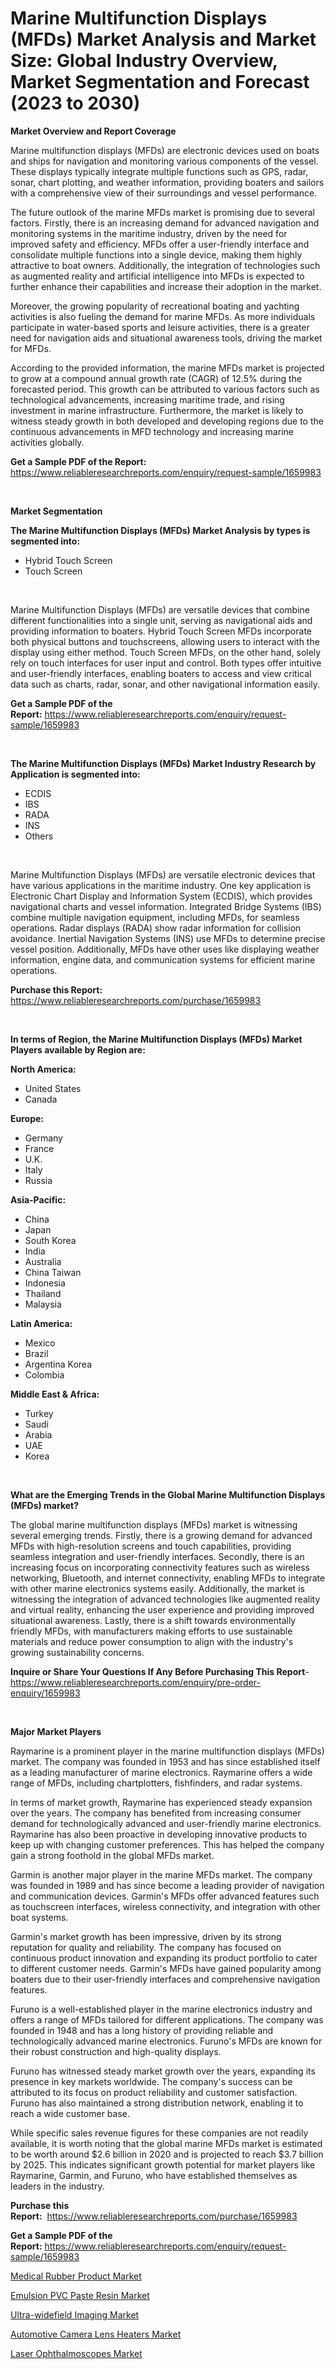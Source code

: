 <p><h1>Marine Multifunction Displays (MFDs) Market Analysis and Market Size: Global Industry Overview, Market Segmentation and Forecast (2023 to 2030)</h1></p><p><strong>Market Overview and Report Coverage</strong></p>
<p><p>Marine multifunction displays (MFDs) are electronic devices used on boats and ships for navigation and monitoring various components of the vessel. These displays typically integrate multiple functions such as GPS, radar, sonar, chart plotting, and weather information, providing boaters and sailors with a comprehensive view of their surroundings and vessel performance.</p><p>The future outlook of the marine MFDs market is promising due to several factors. Firstly, there is an increasing demand for advanced navigation and monitoring systems in the maritime industry, driven by the need for improved safety and efficiency. MFDs offer a user-friendly interface and consolidate multiple functions into a single device, making them highly attractive to boat owners. Additionally, the integration of technologies such as augmented reality and artificial intelligence into MFDs is expected to further enhance their capabilities and increase their adoption in the market.</p><p>Moreover, the growing popularity of recreational boating and yachting activities is also fueling the demand for marine MFDs. As more individuals participate in water-based sports and leisure activities, there is a greater need for navigation aids and situational awareness tools, driving the market for MFDs.</p><p>According to the provided information, the marine MFDs market is projected to grow at a compound annual growth rate (CAGR) of 12.5% during the forecasted period. This growth can be attributed to various factors such as technological advancements, increasing maritime trade, and rising investment in marine infrastructure. Furthermore, the market is likely to witness steady growth in both developed and developing regions due to the continuous advancements in MFD technology and increasing marine activities globally.</p></p>
<p><strong>Get a Sample PDF of the Report:</strong> <a href="https://www.reliableresearchreports.com/enquiry/request-sample/1659983">https://www.reliableresearchreports.com/enquiry/request-sample/1659983</a></p>
<p>&nbsp;</p>
<p><strong>Market Segmentation</strong></p>
<p><strong>The Marine Multifunction Displays (MFDs) Market Analysis by types is segmented into:</strong></p>
<p><ul><li>Hybrid Touch Screen</li><li>Touch Screen</li></ul></p>
<p>&nbsp;</p>
<p><p>Marine Multifunction Displays (MFDs) are versatile devices that combine different functionalities into a single unit, serving as navigational aids and providing information to boaters. Hybrid Touch Screen MFDs incorporate both physical buttons and touchscreens, allowing users to interact with the display using either method. Touch Screen MFDs, on the other hand, solely rely on touch interfaces for user input and control. Both types offer intuitive and user-friendly interfaces, enabling boaters to access and view critical data such as charts, radar, sonar, and other navigational information easily.</p></p>
<p><strong>Get a Sample PDF of the Report:</strong>&nbsp;<a href="https://www.reliableresearchreports.com/enquiry/request-sample/1659983">https://www.reliableresearchreports.com/enquiry/request-sample/1659983</a></p>
<p>&nbsp;</p>
<p><strong>The Marine Multifunction Displays (MFDs) Market Industry Research by Application is segmented into:</strong></p>
<p><ul><li>ECDIS</li><li>IBS</li><li>RADA</li><li>INS</li><li>Others</li></ul></p>
<p>&nbsp;</p>
<p><p>Marine Multifunction Displays (MFDs) are versatile electronic devices that have various applications in the maritime industry. One key application is Electronic Chart Display and Information System (ECDIS), which provides navigational charts and vessel information. Integrated Bridge Systems (IBS) combine multiple navigation equipment, including MFDs, for seamless operations. Radar displays (RADA) show radar information for collision avoidance. Inertial Navigation Systems (INS) use MFDs to determine precise vessel position. Additionally, MFDs have other uses like displaying weather information, engine data, and communication systems for efficient marine operations.</p></p>
<p><strong>Purchase this Report:</strong>&nbsp; <a href="https://www.reliableresearchreports.com/purchase/1659983">https://www.reliableresearchreports.com/purchase/1659983</a></p>
<p>&nbsp;</p>
<p><strong>In terms of Region, the Marine Multifunction Displays (MFDs) Market Players available by Region are:</strong></p>
<p>
    <p> <strong> North America: </strong>
        <ul>
            <li>United States</li>
            <li>Canada</li>
        </ul>
        </p> 
    <p> <strong> Europe: </strong>
        <ul>
            <li>Germany</li>
            <li>France</li>
            <li>U.K.</li>
            <li>Italy</li>
            <li>Russia</li>
        </ul>
        </p> 
    <p> <strong> Asia-Pacific: </strong>
        <ul>
            <li>China</li>
            <li>Japan</li>
            <li>South Korea</li>
            <li>India</li>
            <li>Australia</li>
            <li>China Taiwan</li>
            <li>Indonesia</li>
            <li>Thailand</li>
            <li>Malaysia</li>
        </ul>
        </p> 
    <p> <strong> Latin America: </strong>
        <ul>
            <li>Mexico</li>
            <li>Brazil</li>
            <li>Argentina Korea</li>
            <li>Colombia</li>
        </ul>
        </p> 
    <p> <strong> Middle East & Africa: </strong>
        <ul>
            <li>Turkey</li>
            <li>Saudi</li>
            <li>Arabia</li>
            <li>UAE</li>
            <li>Korea</li>
        </ul>
    </p>
    </p>
<p>&nbsp;</p>
<p><strong>What are the Emerging Trends in the Global Marine Multifunction Displays (MFDs) market?</strong></p>
<p><p>The global marine multifunction displays (MFDs) market is witnessing several emerging trends. Firstly, there is a growing demand for advanced MFDs with high-resolution screens and touch capabilities, providing seamless integration and user-friendly interfaces. Secondly, there is an increasing focus on incorporating connectivity features such as wireless networking, Bluetooth, and internet connectivity, enabling MFDs to integrate with other marine electronics systems easily. Additionally, the market is witnessing the integration of advanced technologies like augmented reality and virtual reality, enhancing the user experience and providing improved situational awareness. Lastly, there is a shift towards environmentally friendly MFDs, with manufacturers making efforts to use sustainable materials and reduce power consumption to align with the industry's growing sustainability concerns.</p></p>
<p><strong>Inquire or Share Your Questions If Any Before Purchasing This Report</strong>- <a href="https://www.reliableresearchreports.com/enquiry/pre-order-enquiry/1659983">https://www.reliableresearchreports.com/enquiry/pre-order-enquiry/1659983</a></p>
<p>&nbsp;</p>
<p><strong>Major Market Players</strong></p>
<p><p>Raymarine is a prominent player in the marine multifunction displays (MFDs) market. The company was founded in 1953 and has since established itself as a leading manufacturer of marine electronics. Raymarine offers a wide range of MFDs, including chartplotters, fishfinders, and radar systems.</p><p>In terms of market growth, Raymarine has experienced steady expansion over the years. The company has benefited from increasing consumer demand for technologically advanced and user-friendly marine electronics. Raymarine has also been proactive in developing innovative products to keep up with changing customer preferences. This has helped the company gain a strong foothold in the global MFDs market.</p><p>Garmin is another major player in the marine MFDs market. The company was founded in 1989 and has since become a leading provider of navigation and communication devices. Garmin's MFDs offer advanced features such as touchscreen interfaces, wireless connectivity, and integration with other boat systems.</p><p>Garmin's market growth has been impressive, driven by its strong reputation for quality and reliability. The company has focused on continuous product innovation and expanding its product portfolio to cater to different customer needs. Garmin's MFDs have gained popularity among boaters due to their user-friendly interfaces and comprehensive navigation features.</p><p>Furuno is a well-established player in the marine electronics industry and offers a range of MFDs tailored for different applications. The company was founded in 1948 and has a long history of providing reliable and technologically advanced marine electronics. Furuno's MFDs are known for their robust construction and high-quality displays.</p><p>Furuno has witnessed steady market growth over the years, expanding its presence in key markets worldwide. The company's success can be attributed to its focus on product reliability and customer satisfaction. Furuno has also maintained a strong distribution network, enabling it to reach a wide customer base.</p><p>While specific sales revenue figures for these companies are not readily available, it is worth noting that the global marine MFDs market is estimated to be worth around $2.6 billion in 2020 and is projected to reach $3.7 billion by 2025. This indicates significant growth potential for market players like Raymarine, Garmin, and Furuno, who have established themselves as leaders in the industry.</p></p>
<p><strong>Purchase this Report:</strong>&nbsp;&nbsp;<a href="https://www.reliableresearchreports.com/purchase/1659983">https://www.reliableresearchreports.com/purchase/1659983</a></p>
<p></p>
<p><strong>Get a Sample PDF of the Report:</strong>&nbsp;<a href="https://www.reliableresearchreports.com/enquiry/request-sample/1659983">https://www.reliableresearchreports.com/enquiry/request-sample/1659983</a></p>
<p><p><a href="https://medium.com/@barttrantow2023/decoding-medical-rubber-product-market-metrics-market-share-trends-and-growth-patterns-cf50a7d01fcd">Medical Rubber Product Market</a></p><p><a href="https://medium.com/@amaliarobel/emulsion-pvc-paste-resin-nbsp-market-focuses-on-market-share-size-and-projected-forecast-till-2030-5a675fcba310">Emulsion PVC Paste Resin Market</a></p><p><a href="https://medium.com/@lincolnfeil/ultra-widefield-imaging-market-insights-into-market-cagr-market-trends-and-growth-strategies-b50b379ed93b">Ultra-widefield Imaging Market</a></p><p><a href="https://github.com/NorbertYates/Market-Research-Report-List-2/blob/main/automotive-camera-lens-heaters-market.md">Automotive Camera Lens Heaters Market</a></p><p><a href="https://medium.com/@justicelang2023/laser-ophthalmoscopes-market-size-and-market-trends-complete-industry-overview-2023-to-2030-56a6dddd6cb8">Laser Ophthalmoscopes Market</a></p></p>